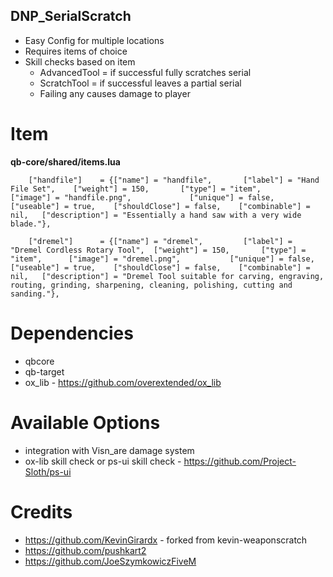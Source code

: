 ## DNP_SerialScratch
- Easy Config for multiple locations
- Requires items of choice
- Skill checks based on item 
	- AdvancedTool = if successful fully scratches serial 
	- ScratchTool = if successful leaves a partial serial
	- Failing any causes damage to player

# Item 
**qb-core/shared/items.lua**
```
	["handfile"]   	= {["name"] = "handfile", 		["label"] = "Hand File Set", 	["weight"] = 150, 		["type"] = "item", 		["image"] = "handfile.png", 			["unique"] = false,   	["useable"] = true,    ["shouldClose"] = false,    ["combinable"] = nil,   ["description"] = "Essentially a hand saw with a very wide blade."},
	
	["dremel"]   	= {["name"] = "dremel", 		["label"] = "Dremel Cordless Rotary Tool", 	["weight"] = 150, 		["type"] = "item", 		["image"] = "dremel.png", 			["unique"] = false,   	["useable"] = true,    ["shouldClose"] = false,    ["combinable"] = nil,   ["description"] = "Dremel Tool suitable for carving, engraving, routing, grinding, sharpening, cleaning, polishing, cutting and sanding."},
```
# Dependencies
- qbcore
- qb-target
- ox_lib - https://github.com/overextended/ox_lib

# Available Options
- integration with Visn_are damage system
- ox-lib skill check or ps-ui skill check - https://github.com/Project-Sloth/ps-ui

# Credits
- https://github.com/KevinGirardx - forked from kevin-weaponscratch
- https://github.com/pushkart2
- https://github.com/JoeSzymkowiczFiveM

